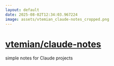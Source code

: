 ```yaml
---
layout: default
date: 2025-08-02T12:34:03.967224
image: assets/vtemian_claude-notes_cropped.png
---
```


# [vtemian/claude-notes](https://github.com/vtemian/claude-notes)

simple notes for Claude projects
